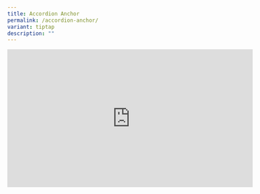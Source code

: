 ```yaml
---
title: Accordion Anchor
permalink: /accordion-anchor/
variant: tiptap
description: ""
---
```

<div class="iframe-wrapper">
<iframe height="315" width="560" allowfullscreen="true" frameborder="0" src="https://www.youtube.com/embed/LCcWWbx6pXU?si=frAktlEEYlKKTWoo?autoplay=1"></iframe>
</div>
<p></p>